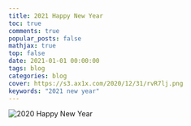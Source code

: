 ```yaml
---
title: 2021 Happy New Year
toc: true
comments: true
popular_posts: false
mathjax: true
top: false
date: 2021-01-01 00:00:00
tags: blog
categories: blog
cover: https://s3.ax1x.com/2020/12/31/rvR7lj.png
keywords: "2021 new year"
---
```


![2020 Happy New Year](https://s3.ax1x.com/2020/12/31/rvR7lj.png)
